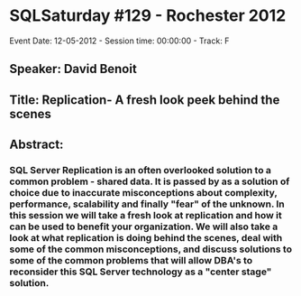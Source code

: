 # SQLSaturday #129 - Rochester 2012
Event Date: 12-05-2012 - Session time: 00:00:00 - Track: F
## Speaker: David Benoit
## Title: Replication- A fresh look  peek behind the scenes
## Abstract:
### SQL Server Replication is an often overlooked solution to a common problem - shared data. It is passed by as a solution of choice due to inaccurate misconceptions about complexity, performance, scalability and finally "fear" of the unknown. In this session we will take a fresh look at replication and how it can be used to benefit your organization. We will also take a look at what replication is doing behind the scenes, deal with some of the common misconceptions, and discuss solutions to some of the common problems that will allow DBA's to reconsider this SQL Server technology as a "center stage" solution. 
